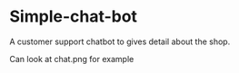 # Simple-chat-bot

A customer support chatbot to gives detail about the shop.

Can look at chat.png for example
